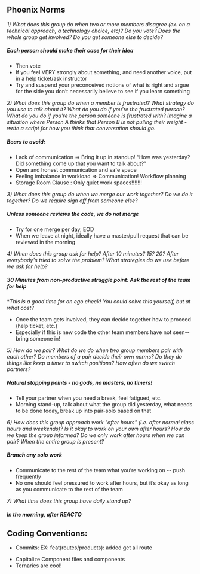 ## Phoenix Norms

_1) What does this group do when two or more members disagree (ex. on a technical approach, a technology choice, etc)?
Do you vote? Does the whole group get involved? Do you get someone else to decide?_

##### Each person should make their case for their idea

* Then vote
* If you feel VERY strongly about something, and need another voice, put in a help ticket/ask instructor
* Try and suspend your preconceived notions of what is right and argue for the side you don’t necessarily believe to see if you learn something

_2) What does this group do when a member is frustrated?
What strategy do you use to talk about it? What do you do if you're the frustrated person? What do you do if you're the person someone is frustrated with? Imagine a situation where Person A thinks that Person B is not pulling their weight - write a script for how you think that conversation should go._

##### Bears to avoid:

* Lack of communication => Bring it up in standup! “How was yesterday? Did something come up that you want to talk about?”
* Open and honest communication and safe space
* Feeling imbalance in workload => Communication! Workflow planning
* Storage Room Clause : Only quiet work spaces!!!!!!!

_3) What does this group do when we merge our work together?
Do we do it together? Do we require sign off from someone else?_

##### Unless someone reviews the code, we do not merge

* Try for one merge per day, EOD
* When we leave at night, ideally have a master/pull request that can be reviewed in the morning

_4) When does this group ask for help?
After 10 minutes? 15? 20? After everybody's tried to solve the problem? What strategies do we use before we ask for help?_

##### 30 Minutes from non-productive struggle point: Ask the rest of the team for help

\*_This is a good time for an ego check! You could solve this yourself, but at what cost?_

* Once the team gets involved, they can decide together how to proceed (help ticket, etc.)
* Especially if this is new code the other team members have not seen--bring someone in!

_5) How do we pair? What do we do when two group members pair with each other?
Do members of a pair decide their own norms? Do they do things like keep a timer to switch positions? How often do we switch partners?_

##### Natural stopping points - no gods, no masters, no timers!

* Tell your partner when you need a break, feel fatigued, etc.
* Morning stand-up, talk about what the group did yesterday, what needs to be done today, break up into pair-solo based on that

_6) How does this group approach work "after hours" (i.e. after normal class hours and weekends)?
Is it okay to work on your own after hours? How do we keep the group informed? Do we only work after hours when we can pair? When the entire group is present?_

##### Branch any solo work

* Communicate to the rest of the team what you’re working on -- push frequently
* No one should feel pressured to work after hours, but it’s okay as long as you communicate to the rest of the team

_7) What time does this group have daily stand up?_

##### In the morning, after REACTO

## Coding Conventions:

* Commits:
  EX: feat(routes/products): added get all route

- Capitalize Component files and components
- Ternaries are cool!
